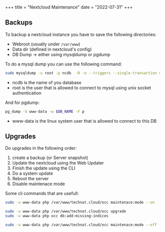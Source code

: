 +++
title =  "Nextcloud Maintenance"
date = "2022-07-31"
+++

## Backups

To backup a nextcloud instance you have to save the following directories:

- Webroot (usually under `/var/www`)
- Data dir (defined in nextcloud's config)
- DB Dump -> either using mysqldump or pgdump

To do a mysql dump you can use the following command:

```bash
sudo mysqldump -u root -p ncdb  -R -e --triggers --single-transaction > ncdb.sql
```

- ncdb is the name of you database
- root is the user that is allowed to connect to mysql using unix socket authentication

And for pgdump:

```bash
pg_dump -U www-data -w $DB_NAME -F p
```

- www-data is the linux system user that is allowed to connect to this DB

## Upgrades

Do upgrades in the following order:

1. create a backup (or Server snapshot)
2. Update the nextcloud using the Web Updater
3. Finish the update using the CLI
4. Do a system update
5. Reboot the server
5. Disable maintenace mode

Some cli commands that are usefull:

```bash
sudo -u www-data php /var/www/technat.cloud/occ maintenace:mode --on

sudo -u www-data php /var/www/technat.cloud/occ upgrade
sudo -u www-data php occ db:add-missing-indices

sudo -u www-data php /var/www/technat.cloud/occ maintenace:mode --off
```
